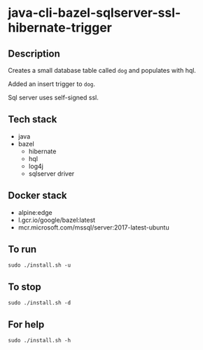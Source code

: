 # java-cli-bazel-sqlserver-ssl-hibernate-trigger

## Description
Creates a small database table
called `dog` and populates with hql.

Added an insert trigger to `dog`.

Sql server uses self-signed ssl.

## Tech stack
- java
- bazel
  - hibernate
  - hql
  - log4j
  - sqlserver driver

## Docker stack
- alpine:edge
- l.gcr.io/google/bazel:latest
- mcr.microsoft.com/mssql/server:2017-latest-ubuntu

## To run
`sudo ./install.sh -u`

## To stop
`sudo ./install.sh -d`

## For help
`sudo ./install.sh -h`
